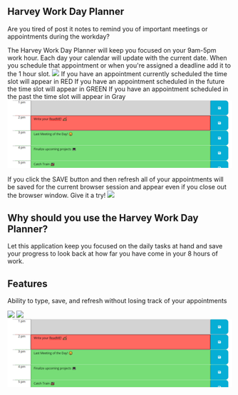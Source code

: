 ## Harvey Work Day Planner
Are you tired of post it notes to remind you of important meetings or appointments during the workday?

The Harvey Work Day Planner will keep you focused on your 9am-5pm work hour. Each day your calendar will update with the current date. When you schedule that appointment or when you're assigned a deadline add it to the 1 hour slot. 
<img src="ReadMeImages/Calendar">
If you have an appointment currently scheduled the time slot will appear in RED
If you have an appointment scheduled in the future the time slot will appear in GREEN
If you have an appointment scheduled in the past the time slot will appear in Gray
<img src="ReadMeImages/WrittenAppointments.PNG">

If you click the SAVE button and then refresh all of your appointments will be saved for the current browser session and appear even if you close out the browser window. Give it a try!
<img src="ReadMeImages/SaveButton">


## Why should you use the Harvey Work Day Planner?
Let this application keep you focused on the daily tasks at hand and save your progress to look back at how far you have come in your 8 hours of work. 


## Features
Ability to type, save, and refresh without losing track of your appointments 

<img src="ReadMeImages/SaveButton">
<img src="ReadMeImages/Calendar">
<img src="ReadMeImages/WrittenAppointments.PNG">


